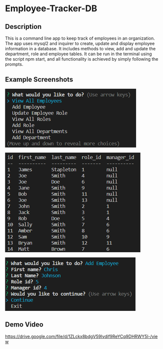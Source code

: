 # Employee-Tracker-DB

## Description

This is a command line app to keep track of employees in an organization. The app uses mysql2 and inquirer to create, update and display employee information in a database. It includes methods to view, add and update the department, role and employee tables. It can be run in the terminal using the script npm start, and all functionality is achieved by simply following the prompts. 

## Example Screenshots

![an example of the menu](./assets/images/employeeTracker.png)

![an example of the menu](./assets/images/viewAllEmployees.png)

![an example of the menu](./assets/images/addEmployee.png)

## Demo Video

https://drive.google.com/file/d/1ZLckx8bdgV59Ivdif9ReYCq9DHRWY5l-/view